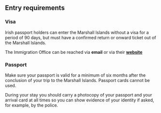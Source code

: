 ## Entry requirements

### **Visa**

Irish passport holders can enter the Marshall Islands without a visa for a period of 90 days, but must have a confirmed return or onward ticket out of the Marshall Islands.

The Immigration Office can be reached via **email** or via their [**website**](http://www.rmiimmigration.org/)

### **Passport**

Make sure your passport is valid for a minimum of six months after the conclusion of your trip to the Marshall Islands. Passport cards cannot be used.

During your stay you should carry a photocopy of your passport and your arrival card at all times so you can show evidence of your identity if asked, for example, by the police.
